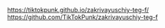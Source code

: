 https://tiktokpunk.github.io/zakrivayuschiy-teg-f/
https://github.com/TikTokPunk/zakrivayuschiy-teg-f